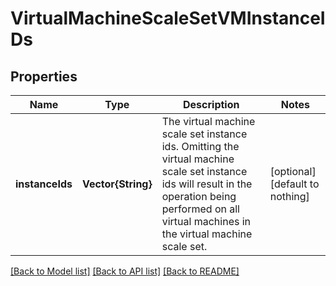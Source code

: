 # VirtualMachineScaleSetVMInstanceIDs


## Properties
Name | Type | Description | Notes
------------ | ------------- | ------------- | -------------
**instanceIds** | **Vector{String}** | The virtual machine scale set instance ids. Omitting the virtual machine scale set instance ids will result in the operation being performed on all virtual machines in the virtual machine scale set. | [optional] [default to nothing]


[[Back to Model list]](../README.md#models) [[Back to API list]](../README.md#api-endpoints) [[Back to README]](../README.md)



